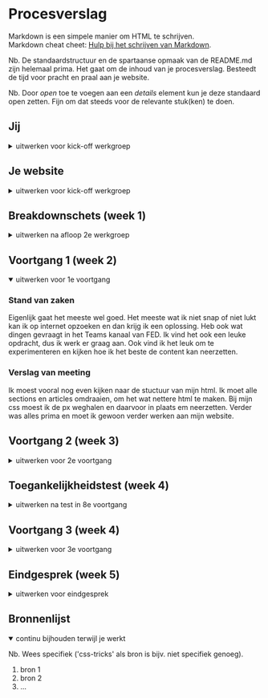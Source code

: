 # Procesverslag
Markdown is een simpele manier om HTML te schrijven.  
Markdown cheat cheet: [Hulp bij het schrijven van Markdown](https://github.com/adam-p/markdown-here/wiki/Markdown-Cheatsheet).

Nb. De standaardstructuur en de spartaanse opmaak van de README.md zijn helemaal prima. Het gaat om de inhoud van je procesverslag. Besteedt de tijd voor pracht en praal aan je website.

Nb. Door *open* toe te voegen aan een *details* element kun je deze standaard open zetten. Fijn om dat steeds voor de relevante stuk(ken) te doen.





## Jij

<details>
<summary>uitwerken voor kick-off werkgroep</summary>

### Auteur:
Ruby Spee

#### Je startniveau:
Blauw

#### Je focus:
Surface plane
 
</details>





## Je website

<details>
<summary>uitwerken voor kick-off werkgroep</summary>

### Je opdracht:
Quest website https://www.quest.nl/

#### Screenshot(s) van de eerste pagina (small screen): 
hier de naam van de pagina  
<img src="images/dummy-plaatje.jpg" width="375px" alt="omschrijving van de pagina">

#### Screenshot(s) van de tweede pagina (small screen):
hier de naam van de pagina  
<img src="images/dummy-plaatje.jpg" width="375px" alt="omschrijving van de pagina">
 
</details>



## Breakdownschets (week 1)

<details>
<summary>uitwerken na afloop 2e werkgroep</summary>

### de hele pagina: 
<img src="images/dummy-plaatje.jpg" width="375px" alt="breakdown van de hele pagina">

### dynamisch deel (bijv menu): 
<img src="images/dummy-plaatje.jpg" width="375px" alt="breakdown van een dynamisch deel">

### wellicht nog een dynamisch deel (bijv filter): 
<img src="images/dummy-plaatje.jpg" width="375px" alt="breakdown van nog een dynamisch deel">

</details>





## Voortgang 1 (week 2)

<details open>
<summary>uitwerken voor 1e voortgang</summary>

### Stand van zaken
Eigenlijk gaat het meeste wel goed. Het meeste wat ik niet snap of niet lukt kan ik op internet opzoeken en dan krijg ik een oplossing. Heb ook wat dingen gevraagt in het Teams kanaal van FED. Ik vind het ook een leuke opdracht, dus ik werk er graag aan. Ook vind ik het leuk om te experimenteren en kijken hoe ik het beste de content kan neerzetten. 

### Verslag van meeting
Ik moest vooral nog even kijken naar de stuctuur van mijn html. Ik moet alle sections en articles omdraaien, om het wat nettere html te maken. Bij mijn css moest ik de px weghalen en daarvoor in plaats em neerzetten. Verder was alles prima en moet ik gewoon verder werken aan mijn website. 
</details>





## Voortgang 2 (week 3)

<details>
<summary>uitwerken voor 2e voortgang</summary>

### Stand van zaken
Het gaat wel goed. Vind het leuk, dus zit graag te werken aan mijn website. De standaard dingen, zoals de content er goed in zetten en styling, gaat allemaal goed. Ga aankomende week aan de surface plane beginnen, dus dan gaat het wat ingewikkelder worden denk ik. Maar meeste dingen zijn op internet te vinden gelukkig. 

### Verslag van meeting
Ik ben opzich goed bezig, maar moet me nu gaan focussen op de balangrijke delen. Dus goed kijken of ik surface of responsive wil doen. Ik was bezig met extra pagina's maar moet me dus eerst focussen op de belangrijke zaken en later dan nog kijken wat ik extra wil toevoegen (waarschijnlijk ga ik dat wel doen, want artikelen toevoegen is niet moeilijk).

</details>





## Toegankelijkheidstest (week 4)

<details>
<summary>uitwerken na test in 8e voortgang</summary>

### Bevindingen
Lijst met je bevindingen die in de test naar voren kwamen:

#### Screenreader (visuele beperking)
Het ging opzich wel goed. Was even moeilijk om goede screenreader te vinden voor windows, maar had uiteindelijk de standaard screenreader van windows gebruikt en die deed het goed. Hij las duidelijk de kopjes voor en de volgorde was in orde.
 
Wat waren mogelijke oplossingen:
Alles ging wel goed, dus er was niet echt iets wat ik kon aanpassen. 


#### Toetsenbord bediening (motorieke of visuele beperking)
In het begin ging het wat lastig en dacht ik dat mijn site totaal niet werkte, maar opeens bedacht ik me dat ik haast geenlinkjes en buttons heb, dus je kan moeilijk tabben door mijn website. Heb uiteindelijk de 2 gemaakte artikelen gelinkt en toen deed hij het wel goed, maar het zijn er maar 2 (en het logo).

Wat waren mogelijke oplossingen:
Ik heb maar 2 artikelen (misschien later meer maar tijdens testen 2), dus waarschijnlijk als ik alle artikelen had gemaakt en de pagina's in het menu, dan zou hij wel gewoon goed werken en kan je overal naar toe. Dus enige oplossing zou kunnen zijn dat ik meer artikelen en pagina's maak, maar dat is niet deel van de opdracht, dus ga er een paar maken. Met een paar artikelen doet het navigeren met toetsenbord het ook. 
In de les heb ik gevraagt aan Robert wat ik eraan kan doen en nu ga ik bij alle mogelijke linkjes een a met # neerzetten, daardoor kom je bij de huidige pagina, maar kan je er wel doorheen tabben. 


#### Ballon hooghouden 
We moesten de website gebruiken en dan een ballon hooghouden. Daardoor ben je met 2 dingen te gelijk bezig en is het moeilijk om een website te bedienen. Het ging wel goed opzich, al is het ballon hooghouden wel moeilijker dan bijvoorbeeld praten, kind op je schoot houden, eten etc. Ik heb geen hele moeilijke dingen op mijn pagina staan, dus met scroll en klik of tab en enter kan je het redelijk goed bedienene.

Wat waren mogelijke oplossingen:
Er waren geen dingen die een oplossing nodig hadden.

#### Elektronische schokken (motorieke beperking)
We kregen een schokband op onze arm en daardoor kan je je arm haast niet meer gebruiken. Het was echt een naar gevoel, dus kon inderdaad geen muis meer gebruiken of typen. 

Wat waren mogelijke oplossingen:
Wat een mogelijke oplossing kan zijn is met voice bedienen of alleen tab gebruiken. Voice gebruiken gaat wel heel ver voor deze opdracht, maar de website zo maken dat je overal kan komen door tab, ga ik zeker wel doen. 

</details>





## Voortgang 3 (week 4)

<details>
<summary>uitwerken voor 3e voortgang</summary>

### Stand van zaken
hier dit ging goed & dit was lastig (neem ook screenshots op van delen van je website en code)


### Agenda voor meeting
samen met je groepje opstellen

| student 1      | student 2          | student 3    | student 4        |
| ---            | ---                | ---          | ---              |
| dit bespreken  | en dit             | en ik dit    | en dan ik dat    |
| en dat ook nog | dit als er tijd is | nog een punt | dit wil ik zeker |
| ...            | ...                | ...          | ...              |


### Verslag van meeting
hier na afloop snel de uitkomsten van de meeting vastleggen

- punt 1
- punt 2
- nog een punt
- ...

</details>





## Eindgesprek (week 5)

<details>
<summary>uitwerken voor eindgesprek</summary>

### Stand van zaken
hier dit ging goed & dit was lastig (neem ook screenshots op van delen van je website en code)

### Screenshot(s)

hier screenshot(s) van je eindresultaat

</details>





## Bronnenlijst

<details open>
<summary>continu bijhouden terwijl je werkt</summary>

Nb. Wees specifiek ('css-tricks' als bron is bijv. niet specifiek genoeg).

1. bron 1
2. bron 2
3. ...

</details>

